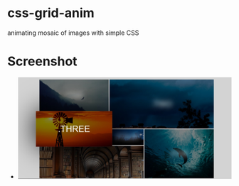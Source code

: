 # css-grid-anim
animating mosaic of images with simple CSS

# Screenshot

- <img src=https://github.com/rutuparna07/css-grid-anim/blob/master/anim.jpg>

